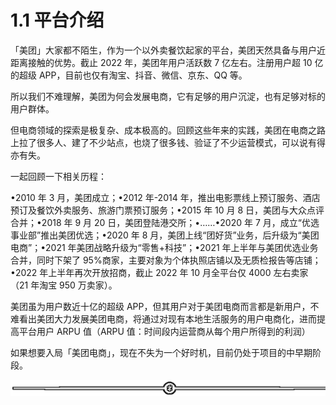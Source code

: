 # 1.1 平台介绍

「美团」大家都不陌生，作为一个以外卖餐饮起家的平台，美团天然具备与用户近距离接触的优势。截止 2022 年，美团年用户活跃数 7 亿左右。注册用户超 10 亿的超级 APP，目前也仅有淘宝、抖音、微信、京东、QQ 等。

所以我们不难理解，美团为何会发展电商，它有足够的用户沉淀，也有足够对标的用户群体。

但电商领域的探索是极复杂、成本极高的。回顾这些年来的实践，美团在电商之路上拉了很多人、建了不少站点，也烧了很多钱、验证了不少运营模式，可以说有得亦有失。

一起回顾一下相关历程：

•2010 年 3 月，美团成立；•2012 年-2014 年，推出电影票线上预订服务、酒店预订及餐饮外卖服务、旅游门票预订服务；•2015 年 10 月 8 日，美团与大众点评合并；•2018 年 9 月 20 日，美团登陆港交所；•……•2020 年 7 月，成立“优选事业部”推出美团优选；•2020 年 8 月，美团上线“团好货”业务，后升级为“美团电商”；•2021 年美团战略升级为“零售+科技”；•2021 年上半年与美团优选业务合并，同时下架了 95%商家，主要对象为个体执照店铺以及无质检报告等店铺；•2022 年上半年再次开放招商，截止 2022 年 10 月全平台仅 4000 左右卖家（21 年淘宝 950 万卖家）。

美团虽为用户数近十亿的超级 APP，但其用户对于美团电商而言都是新用户，不难看出美团大力发展美团电商，将通过对现有本地生活服务的用户电商化，进而提高平台用户 ARPU 值（ARPU 值：时间段内运营商从每个用户所得到的利润）

如果想要入局「美团电商」，现在不失为一个好时机，目前仍处于项目的中早期阶段。

![](img/af1b0ff95055ad1b068bc39a8c34b73c.png)